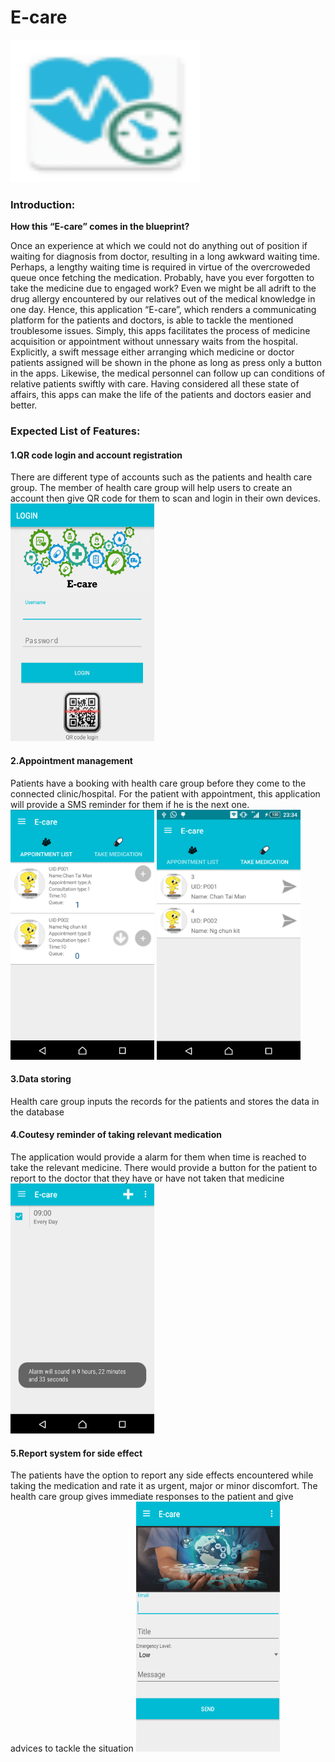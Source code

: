 <h1>E-care</h1><img src="https://github.com/ysoseerius/e_care_new/blob/master/ic_launcher.png" alt="Mountain View" style="width:304px;height:228px;">
<h3>Introduction:</h3>

<b>How this “E-care” comes in the blueprint?</b>

Once an experience at which we could not do anything out of position if waiting for diagnosis from doctor, resulting in a long awkward waiting time. Perhaps, a lengthy waiting time is required in virtue of the overcroweded queue once fetching the medication. Probably, have you ever forgotten to take the medicine due to engaged work? Even we might be all adrift to the drug allergy encountered by our relatives out of the medical knowledge in one day.
Hence, this application “E-care”, which renders a communicating platform for the patients and doctors, is able to tackle the mentioned troublesome issues. Simply, this apps facilitates the process of medicine acquisition or appointment without unnessary waits from the hospital. Explicitly, a swift message either arranging which medicine or doctor patients assigned will be shown in the phone as long as press only a button in the apps. Likewise, the medical personnel can follow up can conditions of relative patients swiftly with care. 
Having considered all these state of affairs, this apps can make the life of the patients and doctors easier and better.

<h3>Expected List of Features:</h3>

<h4>1.QR code login and  account registration</h4>
There are different type of accounts such as the patients and health care group. The member of health care group will help users to create an account then give QR code for them to scan and login in their own devices.
<br>
<img src="https://github.com/ysoseerius/e_care_new/blob/master/screenshot/%E6%9C%AA%E5%91%BD%E5%90%8D.png" alt="Login" height="380" width="230">
<h4>2.Appointment management </h4>
Patients have a booking with health care group before they come to the connected clinic/hospital. For the patient with appointment, this application will provide a SMS reminder for them if he is the next one.
<br>
<img src="https://github.com/ysoseerius/e_care_new/blob/master/screenshot/Screenshot_2016-01-18-23-35-44.png" alt="Appointment" height="400" width="230">
<img src="https://github.com/ysoseerius/e_care_new/blob/master/screenshot/Screenshot_2016-01-18-23-34-23.png" alt="Take_med" height="400" width="230">
<h4>3.Data storing</h4>
Health care group inputs the records for the patients and stores the data in the database
	
<h4>4.Coutesy reminder of taking relevant medication</h4>
The application would provide a alarm for them when time is reached to take the relevant medicine. There would provide a button for the patient to report to the doctor that they have or have not taken that medicine
<br>
<img src="https://github.com/ysoseerius/e_care_new/blob/master/screenshot/Screenshot_2016-01-18-23-37-30.png" alt="Alarm" height="400" width="230">
<h4>5.Report system for side effect</h4>
The patients have the option to report any side effects encountered while taking the medication and rate it as urgent, major or minor discomfort. The health care group gives immediate responses to the patient and give advices to tackle the situation
<img src="https://github.com/ysoseerius/e_care_new/blob/master/screenshot/%E6%9C%AA%E5%91%BD%E5%90%8D2.png" alt="Report" height="400" width="230">
